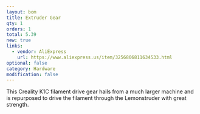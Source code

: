 ```yaml
---
layout: bom
title: Extruder Gear
qty: 1
orders: 1
total: 5.39
new: true
links:
  - vendor: AliExpress
    url: https://www.aliexpress.us/item/3256806811634533.html
optional: false
category: Hardware
modification: false
---
```


This Creality K1C filament drive gear hails from a much larger machine and is repurposed to drive the filament through
the Lemonstruder with great strength.